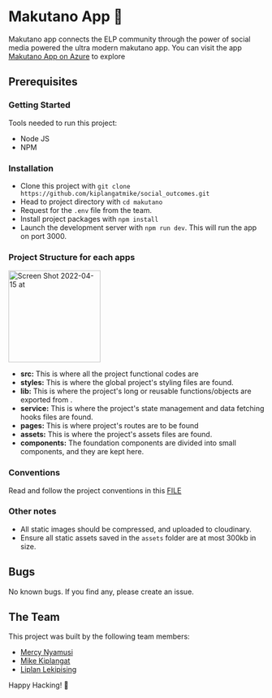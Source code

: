 # Makutano App 🚀

Makutano app connects the ELP community through the power of social media powered the ultra modern makutano app. You can visit the app [Makutano App on Azure](https://makutano.azurewebsites.net) to explore

## Prerequisites

### Getting Started

Tools needed to run this project:

- Node JS
- NPM

### Installation

- Clone this project with `git clone https://github.com/kiplangatmike/social_outcomes.git`
- Head to project directory with `cd makutano`
- Request for the `.env` file from the team.
- Install project packages with `npm install`
- Launch the development server with `npm run dev`. This will run the app on port 3000.

### Project Structure for each apps

<img width="181" alt="Screen Shot 2022-04-15 at" src="https://res.cloudinary.com/dpnbddror/image/upload/v1681488501/media/Screenshot_from_2023-04-14_18-06-41_hknv7e.png">

- **src:** This is where all the project functional codes are
- **styles:** This is where the global project's styling files are found.
- **lib:** This is where the project's long or reusable functions/objects are exported from .
- **service:** This is where the project's state management and data fetching hooks files are found.
- **pages:** This is where project's routes are to be found
- **assets:** This is where the project's assets files are found.
- **components:** The foundation components are divided into small components, and they are kept here.

### Conventions

Read and follow the project conventions in this [FILE](/conventions.md)

### Other notes

- All static images should be compressed, and uploaded to cloudinary.
- Ensure all static assets saved in the `assets` folder are at most 300kb in size.

## Bugs

No known bugs. If you find any, please create an issue.

## The Team

This project was built by the following team members:

- [Mercy Nyamusi](https://github.com/MercyNyamusi)
- [Mike Kiplangat](https://github.com/kiplangatmike)
- [Liplan Lekipising](https://github.com/Lekipising)

Happy Hacking! 🚀
